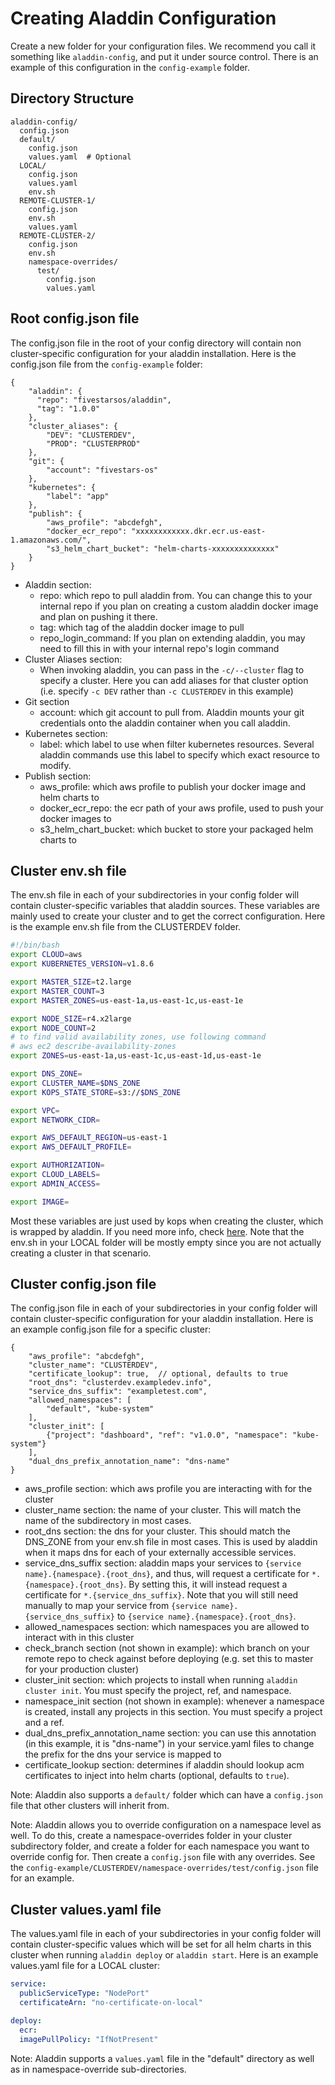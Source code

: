 # Creating Aladdin Configuration
Create a new folder for your configuration files. We recommend you call it something like `aladdin-config`, and put it under source control. There is an example of this configuration in the `config-example` folder.

## Directory Structure
```
aladdin-config/
  config.json
  default/
    config.json
    values.yaml  # Optional
  LOCAL/
    config.json
    values.yaml
    env.sh
  REMOTE-CLUSTER-1/
    config.json
    env.sh
    values.yaml
  REMOTE-CLUSTER-2/
    config.json
    env.sh
    namespace-overrides/
      test/
        config.json
        values.yaml
```

## Root config.json file
The config.json file in the root of your config directory will contain non cluster-specific configuration for your aladdin installation. Here is the config.json file from the `config-example` folder:

```
{
    "aladdin": {
      "repo": "fivestarsos/aladdin",
      "tag": "1.0.0"
    },
    "cluster_aliases": {
        "DEV": "CLUSTERDEV",
        "PROD": "CLUSTERPROD"
    },
    "git": {
        "account": "fivestars-os"
    },
    "kubernetes": {
        "label": "app"
    },
    "publish": {
        "aws_profile": "abcdefgh",
        "docker_ecr_repo": "xxxxxxxxxxxx.dkr.ecr.us-east-1.amazonaws.com/",
        "s3_helm_chart_bucket": "helm-charts-xxxxxxxxxxxxxx"
    }
}
```

- Aladdin section:
  - repo: which repo to pull aladdin from. You can change this to your internal repo if you plan on creating a custom aladdin docker image and plan on pushing it there.
  - tag: which tag of the aladdin docker image to pull
  - repo_login_command: If you plan on extending aladdin, you may need to fill this in with your internal repo's login command
- Cluster Aliases section:
  - When invoking aladdin, you can pass in the `-c/--cluster` flag to specify a cluster. Here you can add aliases for that cluster option (i.e. specify `-c DEV` rather than `-c CLUSTERDEV` in this example)
- Git section
  - account: which git account to pull from. Aladdin mounts your git credentials onto the aladdin container when you call aladdin.
- Kubernetes section:
  - label: which label to use when filter kubernetes resources. Several aladdin commands use this label to specify which exact resource to modify.
- Publish section:
  - aws_profile: which aws profile to publish your docker image and helm charts to
  - docker_ecr_repo: the ecr path of your aws profile, used to push your docker images to
  - s3_helm_chart_bucket: which bucket to store your packaged helm charts to

## Cluster env.sh file
The env.sh file in each of your subdirectories in your config folder will contain cluster-specific variables that aladdin sources. These variables are mainly used to create your cluster and to get the correct configuration. Here is the example env.sh file from the CLUSTERDEV folder.
```bash
#!/bin/bash
export CLOUD=aws
export KUBERNETES_VERSION=v1.8.6

export MASTER_SIZE=t2.large
export MASTER_COUNT=3
export MASTER_ZONES=us-east-1a,us-east-1c,us-east-1e

export NODE_SIZE=r4.x2large
export NODE_COUNT=2
# to find valid availability zones, use following command
# aws ec2 describe-availability-zones
export ZONES=us-east-1a,us-east-1c,us-east-1d,us-east-1e

export DNS_ZONE=
export CLUSTER_NAME=$DNS_ZONE
export KOPS_STATE_STORE=s3://$DNS_ZONE

export VPC=
export NETWORK_CIDR=

export AWS_DEFAULT_REGION=us-east-1
export AWS_DEFAULT_PROFILE=

export AUTHORIZATION=
export CLOUD_LABELS=
export ADMIN_ACCESS=

export IMAGE=
```

Most these variables are just used by kops when creating the cluster, which is wrapped by aladdin. If you need more info, check [here](https://github.com/kubernetes/kops/blob/master/docs/cli/kops_create_cluster.md). Note that the env.sh in your LOCAL folder will be mostly empty since you are not actually creating a cluster in that scenario.

## Cluster config.json file
The config.json file in each of your subdirectories in your config folder will contain cluster-specific configuration for your aladdin installation. Here is an example config.json file for a specific cluster:

```jsonc
{
    "aws_profile": "abcdefgh",
    "cluster_name": "CLUSTERDEV",
    "certificate_lookup": true,  // optional, defaults to true
    "root_dns": "clusterdev.exampledev.info",
    "service_dns_suffix": "exampletest.com",
    "allowed_namespaces": [
        "default", "kube-system"
    ],
    "cluster_init": [
        {"project": "dashboard", "ref": "v1.0.0", "namespace": "kube-system"}
    ],
    "dual_dns_prefix_annotation_name": "dns-name"
}
```
- aws_profile section: which aws profile you are interacting with for the cluster
- cluster_name section: the name of your cluster. This will match the name of the subdirectory in most cases.
- root_dns section: the dns for your cluster. This should match the DNS_ZONE from your env.sh file in most cases. This is used by aladdin when it maps dns for each of your externally accessible services.
- service_dns_suffix section: aladdin maps your services to `{service name}.{namespace}.{root_dns}`, and thus, will request a certificate for `*.{namespace}.{root_dns}`. By setting this, it will instead request a certificate for `*.{service_dns_suffix}`. Note that you will still need manually to map your service from `{service name}.{service_dns_suffix}` to `{service name}.{namespace}.{root_dns}`.
- allowed_namespaces section: which namespaces you are allowed to interact with in this cluster
- check_branch section (not shown in example): which branch on your remote repo to check against before deploying (e.g. set this to master for your production cluster)
- cluster_init section: which projects to install when running `aladdin cluster init`. You must specify the project, ref, and namespace.
- namespace_init section (not shown in example): whenever a namespace is created, install any projects in this section. You must specify a project and a ref.
- dual_dns_prefix_annotation_name section: you can use this annotation (in this example, it is "dns-name") in your service.yaml files to change the prefix for the dns your service is mapped to
- certificate_lookup section: determines if aladdin should lookup acm certificates to inject into helm charts (optional, defaults to `true`).

Note: Aladdin also supports a `default/` folder which can have a `config.json` file that other clusters will inherit from.

Note: Aladdin allows you to override configuration on a namespace level as well. To do this, create a namespace-overrides folder in your cluster subdirectory folder, and create a folder for each namespace you want to override config for. Then create a `config.json` file with any overrides. See the `config-example/CLUSTERDEV/namespace-overrides/test/config.json` file for an example.

## Cluster values.yaml file
The values.yaml file in each of your subdirectories in your config folder will contain cluster-specific values which will be set for all helm charts in this cluster when running `aladdin deploy` or `aladdin start`. Here is an example values.yaml file for a LOCAL cluster:

```yaml
service:
  publicServiceType: "NodePort"
  certificateArn: "no-certificate-on-local"

deploy:
  ecr:
  imagePullPolicy: "IfNotPresent"
```

Note: Aladdin supports a `values.yaml` file in the "default" directory as well as in namespace-override sub-directories.
